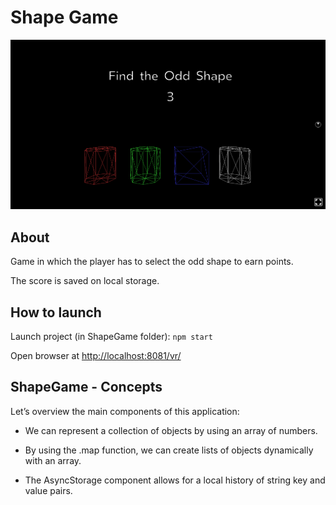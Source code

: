 # Shape Game

![capture](../_img/shapegame.png)

## About

Game in which the player has to select the odd shape to earn points.

The score is saved on local storage.

## How to launch

Launch project (in ShapeGame folder): `npm start`

Open browser at [http://localhost:8081/vr/](http://localhost:8081/vr/)

## ShapeGame - Concepts

Let’s overview the main components of this application:

- We can represent a collection of objects by using an array of numbers.

- By using the .map function, we can create lists of objects dynamically with an array.

- The AsyncStorage component allows for a local history of string key and value pairs.
